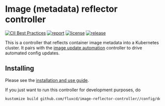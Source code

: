 # Image (metadata) reflector controller

[![CII Best Practices](https://bestpractices.coreinfrastructure.org/projects/4790/badge)](https://bestpractices.coreinfrastructure.org/projects/4790)
[![report](https://goreportcard.com/badge/github.com/fluxcd/image-reflector-controller)](https://goreportcard.com/report/github.com/fluxcd/image-reflector-controller)
[![license](https://img.shields.io/github/license/fluxcd/image-reflector-controller.svg)](https://github.com/fluxcd/image-reflector-controller/blob/main/LICENSE)
[![release](https://img.shields.io/github/release/fluxcd/image-reflector-controller/all.svg)](https://github.com/fluxcd/image-reflector-controller/releases)

This is a controller that reflects container image metadata into a
Kubernetes cluster. It pairs with the [image update automation][auto]
controller to drive automated config updates.

## Installing

Please see the [installation and use
guide](https://fluxcd.io/flux/guides/image-update/).

If you just want to run this controller for development purposes, do

```bash
kustomize build github.com/fluxcd/image-reflector-controller//config/default/?ref=main | kubectl apply -f-
```

[auto]: https://github.com/fluxcd/image-automation-controller
